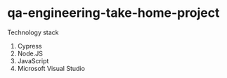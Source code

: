 # qa-engineering-take-home-project
Technology stack
1. Cypress
2. Node.JS
3. JavaScript
4. Microsoft Visual Studio
